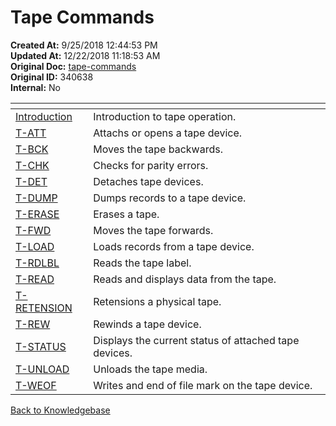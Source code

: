 # Tape Commands

**Created At:** 9/25/2018 12:44:53 PM  
**Updated At:** 12/22/2018 11:18:53 AM  
**Original Doc:** [tape-commands](https://docs.jbase.com/49399-tape/tape-commands)  
**Original ID:** 340638  
**Internal:** No  

| <!----> | <!----> |
| --- | --- |
| [Introduction](./../tape) | Introduction to tape operation. |
| [T-ATT](./../t-att) | Attachs or opens a tape device. |
| [T-BCK](./../t-bck) | Moves the tape backwards. |
| [T-CHK](./../t-chk) | Checks for parity errors. |
| [T-DET](./../t-det) | Detaches tape devices. |
| [T-DUMP](./../t-dump) | Dumps records to a tape device. |
| [T-ERASE](./../t-erase) | Erases a tape. |
| [T-FWD](./../t-fwd) | Moves the tape forwards. |
| [T-LOAD](./../t-load) | Loads records from a tape device. |
| [T-RDLBL](./../t-rdlbl) | Reads the tape label. |
| [T-READ](./../t-read) | Reads and displays data from the tape. |
| [T-RETENSION](./../t-retension) | Retensions a physical tape. |
| [T-REW](./../t-rew) | Rewinds a tape device. |
| [T-STATUS](./../t-status) | Displays the current status of attached tape devices. |
| [T-UNLOAD](./../t-unload) | Unloads the tape media. |
| [T-WEOF](./../t-weof) | Writes and end of file mark on the tape device. |

[Back to Knowledgebase](./../../README.md)

<PageFooter />
